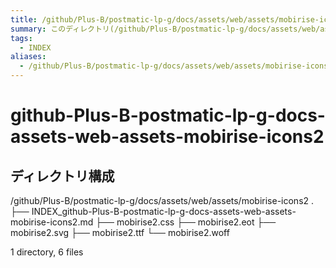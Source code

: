 ```yaml
---
title: /github/Plus-B/postmatic-lp-g/docs/assets/web/assets/mobirise-icons2 のINDEX(ディレクトリ概要)
summary: このディレクトリ(/github/Plus-B/postmatic-lp-g/docs/assets/web/assets/mobirise-icons2)は[TODO:XXXX(このディレクトリに保存するファイルの説明を書く)]を格納する場所です。
tags:
  - INDEX
aliases:
  - /github/Plus-B/postmatic-lp-g/docs/assets/web/assets/mobirise-icons2のディレクトリに格納されている資料について(INDEX:索引)
---
```


# github-Plus-B-postmatic-lp-g-docs-assets-web-assets-mobirise-icons2

## ディレクトリ構成

/github/Plus-B/postmatic-lp-g/docs/assets/web/assets/mobirise-icons2
.
├── INDEX_github-Plus-B-postmatic-lp-g-docs-assets-web-assets-mobirise-icons2.md
├── mobirise2.css
├── mobirise2.eot
├── mobirise2.svg
├── mobirise2.ttf
└── mobirise2.woff

1 directory, 6 files

